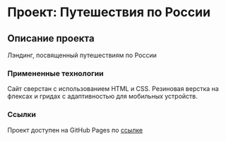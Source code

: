 # Проект: Путешествия по России

## Описание проекта
Лэндинг, посвященный путешествиям по России

### Примененные технологии

Сайт сверстан с использованием HTML и CSS. Резиновая верстка на флексах и гридах с адаптивностью для мобильных устройств.

### Ссылки

Проект доступен на GitHub Pages по [ссылке](https://sobolefff.github.io/russian-travel/ "Проект: Путешествия по России")

